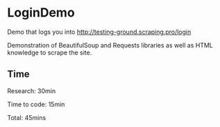 # LoginDemo
Demo that logs you into http://testing-ground.scraping.pro/login

Demonstration of BeautifulSoup and Requests libraries as well as HTML knowledge to scrape the site.

## Time  
Research:     30min

Time to code: 15min

Total:        45mins

